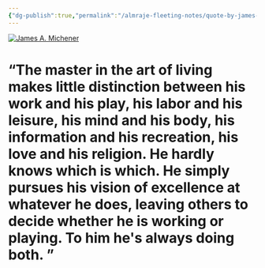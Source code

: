 ```yaml
---
{"dg-publish":true,"permalink":"/almraje-fleeting-notes/quote-by-james-a-michener-the-master-in-the-art-of-living-makes-little-di/"}
---
```


[![James A. Michener](https://images.gr-assets.com/authors/1446210714p4/7995.jpg)](https://www.goodreads.com/author/show/7995.James_A_Michener)
# “The master in the art of living makes little distinction between his work and his play, his labor and his leisure, his mind and his body, his information and his recreation, his love and his religion. He hardly knows which is which. He simply pursues his vision of excellence at whatever he does, leaving others to decide whether he is working or playing. To him he's always doing both. ”
